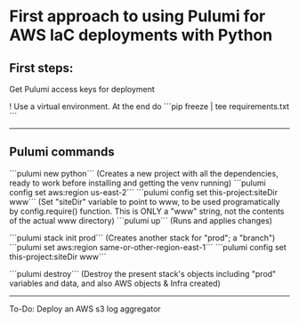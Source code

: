# First approach to using Pulumi for AWS IaC deployments with Python

## First steps:
Get Pulumi access keys for deployment

! Use a virtual environment. At the end do
´´´pip freeze | tee requirements.txt´´´

---

## Pulumi commands
´´´pulumi new python´´´
(Creates a new project with all the dependencies, ready to work before installing and getting the venv running)
´´´pulumi config set aws:region us-east-2´´´
´´´pulumi config set this-project:siteDir www´´´
(Set "siteDir" variable to point to www, to be used programatically by config.require() function. This is ONLY a "www" string, not the contents of the actual www directory)
´´´pulumi up´´´
(Runs and applies changes)

´´´pulumi stack init prod´´´
(Creates another stack for "prod"; a "branch")
´´´pulumi set aws:region same-or-other-region-east-1´´´
´´´pulumi config set this-project:siteDir www´´´

´´´pulumi destroy´´´
(Destroy the present stack's objects including "prod" variables and data, and also AWS objects & Infra created)

---

To-Do: Deploy an AWS s3 log aggregator